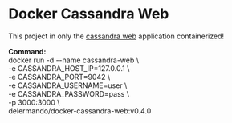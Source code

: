# Docker Cassandra Web
This project in only the  [cassandra web](https://www.google.com) application containerized!

**Command:**  
   docker run -d --name cassandra-web \  
  -e CASSANDRA_HOST_IP=127.0.0.1 \   
  -e CASSANDRA_PORT=9042 \  
  -e CASSANDRA_USERNAME=user \  
  -e CASSANDRA_PASSWORD=pass \  
  -p 3000:3000 \  
  delermando/docker-cassandra-web:v0.4.0
 
